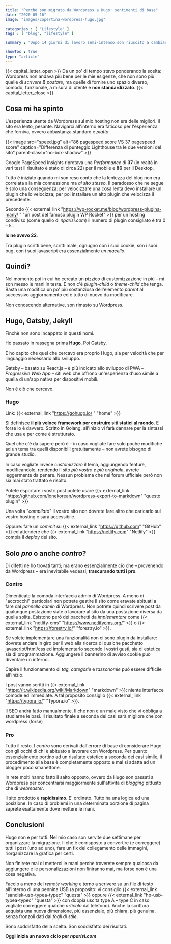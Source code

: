 ```yaml
---
title: "Perchè son migrato da Wordpress a Hugo: sentimenti di base"
date: "2020-05-16"
image: "images/copertina-wordpress-hugo.jpg"

categories : [ "Lifestyle" ]
tags : [ "blog", "lifestyle" ]

summary : "Dopo 14 giorni di lavoro semi-intenso son riuscito a cambiare la struttura alla base del blog da Wordpress a Hugo. Ma cos'è Hugo e perchè ho deciso di cambiare content manager? Qui alcune motivazioni."

showToc : true
type: "article"
---
```

{{< capital_letter_open >}}
Da un po' di tempo stavo ponderando la scelta: Wordpress non andava più bene per le mie esigenze, che non sono più quelle di _scrivere & postare_, ma quelle di fornire uno spazio diverso, comodo, funzionale, a misura di utente e **non standardizzato**.
{{< capital_letter_close >}}

## Cosa mi ha spinto

L'esperienza utente da Wordpress sul mio hosting non era delle migliori. Il sito era lento, pesante. Navigarci all'interno era faticoso per l'esperienza che forniva, ovvero abbastanza standard e _piatta_.

{{< image src="speed.jpg" alt="86 pagespeed score VS 37 pagespeed score" caption="Differenza di punteggio Lighthouse tra le due versioni del sito" parent-class="no-box-shadow" >}}

Google PageSpeed Insights riprotava una _Performance_ di **37** (in realtà in vari test il risultato è stato di circa 22) per il mobile e **86** per il Desktop.

Tutto è iniziato quando mi son reso conto che la lentezza del blog non era correlata alla mia connessione ma _al sito stesso_. Il paradosso che ne segue è solo una conseguenza: per velocizzare una cosa lenta devo installare un plugin che lo velocizza; per poi installare un alto plugin che velocizza il precedente.

Secondo {{< external_link "https://wp-rocket.me/blog/wordpress-plugins-many/ " "un post del famoso plugin WP Rocket" >}} per un hosting condiviso (come quello di _nparisi.com_) il numero di plugin consigliato è tra 0 – 5 .

**Io ne avevo 22**.

Tra plugin scritti bene, scritti male, ognugno con i suoi cookie, son i suoi bug, con i suoi javascript era essenzialmente _un macello_.

## Quindi?

Nel momento poi in cui ho cercato un pizzico di customizzazione in più – mi son messo le mani in testa. E non c'è _plugin-child_ o _theme-child_ che tenga. Basta una modifica un po' più sostanziosa dell'elemento _parent_ al successivo aggiornamento ed è tutto di nuovo da modificare.

Non conoscendo alternative, son rimasto su Wordpress.

## Hugo, Gatsby, Jekyll

Finchè non sono incappato in questi nomi.

Ho passato in rassegna prima **Hugo**. Poi Gatsby.

E ho capito che quel che cercavo era proprio Hugo, sia per velocità che per linguaggio necessario allo sviluppo.

Gatsby – basato su React.js – è più indicato allo sviluppo di PWA – _Progressive Web App_ – siti web che offrono un'esperienza d'uso simile a quella di un'app nativa per dispositivi mobili.

Non è ciò che cercavo.

### Hugo

Link: {{< external_link "https://gohugo.io/ " "home" >}}

Si definisce **il più veloce framework per costruire siti statici al mondo**. E forse lo è davvero. Scritto in Golang, all'inizio vi farà dannare per la sintassi che usa e per come è strutturato.

Quel che c'è da sapere però è – in caso vogliate fare solo poche modifiche ad un tema tra quelli disponibili gratuitamente – non avrete bisogno di grande studio.

In caso vogliate invece _customizzare_ il tema, aggiungendo feature, modificandole, rendendo il sito _più vostro e più originale_, avrete leggermente da penare. Nessun problema che nel forum ufficiale però non sia mai stato trattato e risolto.

Potete esportare i vostri post potete usare {{< external_link "https://github.com/lonekorean/wordpress-export-to-markdown" "questo plugin" >}}

Una volta "_compilato_" il vostro sito non dovrete fare altro che caricarlo sul vostro hosting e sarà accessibile.

Oppure: fare un _commit_ su {{< external_link "https://github.com" "GitHub" >}} ed attendere che {{< external_link "https://netlify.com" "Netlify" >}} compia il _deploy_ del sito.

## Solo _pro_ o anche _contro_?

Di difetti ne ho trovati tanti; ma erano essenzialmente ciò che – provenendo da Wordpress – era inevitabile vedessi, **trascurando tutti i pro**.

### Contro
Dimenticate la comoda interfaccia admin di Wordpress. A meno di "accrocchi" particolari non potrete gestire il sito come eravate abituati a fare dal _pannello admin_ di Wordpress. Non potrete quindi scrivere post da qualunque postazione siate o lavorare al sito da una postazione diversa da quella solita. Esistono però dei pacchetti da _implementare_ come {{< external_link "netlify-cms" "https://www.netlifycms.org/" >}} o {{< external_link "https://forestry.io/" "forestry.io" >}}.

Se volete implementare una funzionalità non ci sono plugin da installare: dovrete andare in giro per il web alla ricerca di qualche pacchetto javascript/html/css ed implementarlo secondo i vostri gusti, sia di estetica sia di programmazione. Aggiungere il bannerino di avviso cookie può diventare un inferno.

Capire il funzionamento di _tag_, _categorie_ e _tassonomie_ può essere difficile all'inizio.

I post vanno scritti in {{< external_link "https://it.wikipedia.org/wiki/Markdown" "markdown" >}}: niente interfacce comode ed immediate. A tal proposito consiglio {{< external_link "https://typora.io/" "Typora.io" >}}.

Il SEO andrà fatto manualmente. Il che non è un male visto che vi obbliga a studiarne le basi. Il risultato finale a seconda dei casi sarà migliore che con wordpress (forse)

### Pro
Tutto il resto. I _contro_ sono derivati dall'errore di base di considerare Hugo con gli occhi di chi è abituato a lavorare con Wordpress. Per quanto essenzialmente portino ad un risultato estetico a seconda dei casi simile, il procedimento alla base è completamente opposto e mal si adatta ad un blogger poco smanettone.

In rete molti hanno fatto il salto opposto, ovvero da Hugo son passati a Wordpress per concentrarsi maggiormente sull'attività di _blogging_ pittusto che di _webmaster_.

Il sito prodotto è **rapidissimo**. E' ordinato. Tutto ha una logica ed una posizione. In caso di problemi in una determinata porzione di pagina saprete esattamente dove mettere le mani.

## Conclusioni

Hugo non è per tutti.
Nel mio caso son servite due settimane per organizzare la migrazione. Il che è corrisposto a convertire (e correggere) tutti i post (uno ad uno), fare un fix del collegamento delle immagini, riorganizzare la grafica per certi.

Non finirete mai di metterci le mani perchè troverete sempre qualcosa da aggiungere e le personalizzazioni non finiranno mai, ma forse non è una cosa negativa.

Faccio a meno del _remote working_ e torno a scrivere su un file di testo all'interno di una pennina USB (a proposito: vi consiglio {{< external_link "sandisk-usb-typea-typec" "questa" >}} oppure {{< external_link "hp-usb-typea-typec" "questa" >}} con doppia uscita type A – type C in caso vogliate correggere qualche _articolo_ dal telefono).
Anche la scrittura acquista una nuova dimensione, più essenziale, più chiara, più genuina, senza fronzoli dati dai _fogli di stile_.

Sono soddisfatto della scelta. Son soddisfatto dei risultati.

**Oggi inizia un nuovo ciclo per _nparisi.com_**